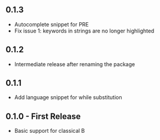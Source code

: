 ## 0.1.3
* Autocomplete snippet for PRE
* Fix issue 1: keywords in strings are no longer highlighted

## 0.1.2
* Intermediate release after renaming the package

## 0.1.1
* Add language snippet for while substitution

## 0.1.0 - First Release
* Basic support for classical B
